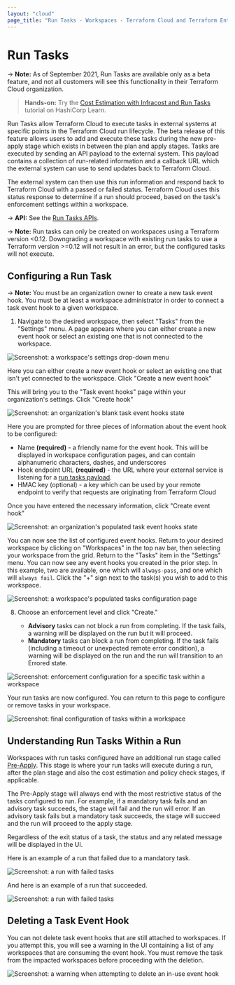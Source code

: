 ```yaml
---
layout: "cloud"
page_title: "Run Tasks - Workspaces - Terraform Cloud and Terraform Enterprise"
---
```


# Run Tasks

-> **Note:** As of September 2021, Run Tasks are available only as a beta feature, and not all customers will see this functionality in their Terraform Cloud organization.

> **Hands-on:** Try the [Cost Estimation with Infracost and Run Tasks](https://learn.hashicorp.com/tutorials/terraform/INSERTURLHERELOLOLOL) tutorial on HashiCorp Learn.

Run Tasks allow Terraform Cloud to execute tasks in external systems at specific points in the Terraform Cloud run lifecycle. The beta release of this feature allows users to add and execute these tasks during the new pre-apply stage which exists in between the plan and apply stages. Tasks are executed by sending an API payload to the external system. This payload contains a collection of run-related information and a callback URL which the external system can use to send updates back to Terraform Cloud.

The external system can then use this run information and respond back to Terraform Cloud with a passed or failed status. Terraform Cloud uses this status response to determine if a run should proceed, based on the task's enforcement settings within a workspace.

-> **API:** See the [Run Tasks APIs](../api/run-tasks.html).

-> **Note:** Run tasks can only be created on workspaces using a Terraform version <0.12. Downgrading a workspace with existing run tasks to use a Terraform version >=0.12 will not result in an error, but the configured tasks will not execute.

## Configuring a Run Task

-> **Note:** You must be an organization owner to create a new task event hook. You must be at least a workspace administrator in order to connect a task event hook to a given workspace.

1. Navigate to the desired workspace, then select "Tasks" from the "Settings" menu. A page appears where you can either create a new event hook or select an existing one that is not connected to the workspace.

![Screenshot: a workspace's settings drop-down menu](./images/run-tasks-workspace-settings.png)

Here you can either create a new event hook or select an existing one that isn't yet connected to the workspace. Click "Create a new event hook"

This will bring you to the "Task event hooks" page within your organization's settings. Click "Create hook"

![Screenshot: an organization's blank task event hooks state](./images/run-tasks-blank-event-hooks.png)

Here you are prompted for three pieces of information about the event hook to be configured:
- Name **(required)** - a friendly name for the event hook. This will be displayed in workspace configuration pages, and can contain alphanumeric characters, dashes, and underscores
- Hook endpoint URL **(required)** - the URL where your external service is listening for a [run tasks payload](../api/run-tasks.html).
- HMAC key (optional) - a key which can be used by your remote endpoint to verify that requests are originating from Terraform Cloud

Once you have entered the necessary information, click "Create event hook"

![Screenshot: an organization's populated task event hooks state](./images/run-tasks-event-hooks-populated.png)

You can now see the list of configured event hooks. Return to your desired workspace by clicking on "Workspaces" in the top nav bar, then selecting your workspace from the grid. Return to the "Tasks" item in the "Settings" menu. You can now see any event hooks you created in the prior step. In this example, two are available, one which will `always-pass`, and one which will `always fail`. Click the "+" sign next to the task(s) you wish to add to this workspace.

![Screenshot: a workspace's populated tasks configuration page](./images/run-tasks-workspace-tasks-populated.png)

8. Choose an enforcement level and click "Create."

     - **Advisory** tasks can not block a run from completing. If the task fails, a warning will be displayed on the run but it will proceed.
     - **Mandatory** tasks can block a run from completing. If the task fails (including a timeout or unexpected remote error condition), a warning will be displayed on the run and the run will transition to an Errored state.


![Screenshot: enforcement configuration for a specific task within a workspace](./images/run-tasks-add-to-workspace.png)

Your run tasks are now configured. You can return to this page to configure or remove tasks in your workspace.

![Screenshot: final configuration of tasks within a workspace](./images/run-tasks-final-workspace-configuration.png)


## Understanding Run Tasks Within a Run

Workspaces with run tasks configured have an additional run stage called [Pre-Apply](../run/states.html). This stage is where your run tasks will execute during a run, after the plan stage and also the cost estimation and policy check stages, if applicable.

The Pre-Apply stage will always end with the most restrictive status of the tasks configured to run. For example, if a mandatory task fails and an advisory task succeeds, the stage will fail and the run will error. If an advisory task fails but a mandatory task succeeds, the stage will succeed and the run will proceed to the apply stage.

Regardless of the exit status of a task, the status and any related message will be displayed in the UI.

Here is an example of a run that failed due to a mandatory task.

![Screenshot: a run with failed tasks](./images/run-tasks-run-failed.png)

And here is an example of a run that succeeded.

![Screenshot: a run with failed tasks](./images/run-tasks-run-success.png)

## Deleting a Task Event Hook

You can not delete task event hooks that are still attached to workspaces. If you attempt this, you will see a warning in the UI containing a list of any workspaces that are consuming the event hook. You must remove the task from the impacted workspaces before proceeding with the deletion.

![Screenshot: a warning when attempting to delete an in-use event hook](./images/run-tasks-delete-hook-warning.png)
